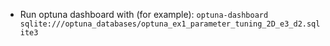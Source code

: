 - Run optuna dashboard with (for example): ```optuna-dashboard sqlite:///optuna_databases/optuna_ex1_parameter_tuning_2D_e3_d2.sqlite3```
